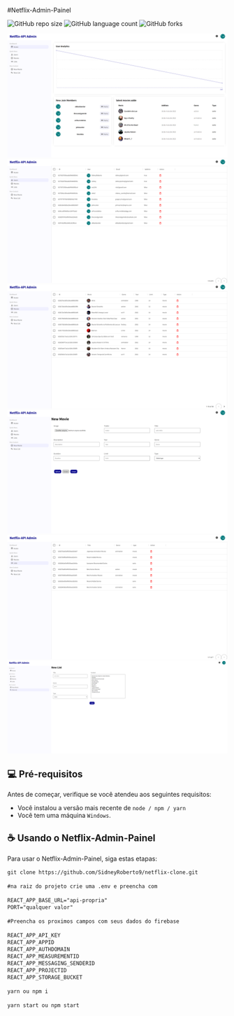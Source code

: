 #Netflix-Admin-Painel

<!---Esses são exemplos. Veja https://shields.io para outras pessoas ou para personalizar este conjunto de escudos. Você pode querer incluir dependências, status do projeto e informações de licença aqui--->

![GitHub repo size](https://img.shields.io/github/repo-size/SidneyRoberto9/netflix-admin-panel?style=for-the-badge)
![GitHub language count](https://img.shields.io/github/languages/count/SidneyRoberto9/netflix-admin-panel?style=for-the-badge)
![GitHub forks](https://img.shields.io/github/forks/SidneyRoberto9/netflix-admin-panel?style=for-the-badge)

<img src=".github/imgs/pg1.png" alt="exemplo imagem">
<img src=".github/imgs/users.png" alt="exemplo imagem">
<img src=".github/imgs/movies.png" alt="exemplo imagem">
<img src=".github/imgs/newmovie.png" alt="exemplo imagem">
<img src=".github/imgs/lists.png" alt="exemplo imagem">
<img src=".github/imgs/newlist.png" alt="exemplo imagem">

## 💻 Pré-requisitos

Antes de começar, verifique se você atendeu aos seguintes requisitos:

<!---Estes são apenas requisitos de exemplo. Adicionar, duplicar ou remover conforme necessário--->

- Você instalou a versão mais recente de `node / npm / yarn`
- Você tem uma máquina `Windows`.

## ☕ Usando o Netflix-Admin-Painel

Para usar o Netflix-Admin-Painel, siga estas etapas:

```
git clone https://github.com/SidneyRoberto9/netflix-clone.git

#na raiz do projeto crie uma .env e preencha com

REACT_APP_BASE_URL="api-propria"
PORT="qualquer valor"

#Preencha os proximos campos com seus dados do firebase

REACT_APP_API_KEY
REACT_APP_APPID
REACT_APP_AUTHDOMAIN
REACT_APP_MEASUREMENTID
REACT_APP_MESSAGING_SENDERID
REACT_APP_PROJECTID
REACT_APP_STORAGE_BUCKET

yarn ou npm i

yarn start ou npm start
```


